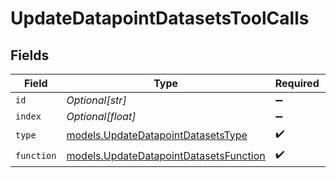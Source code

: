 # UpdateDatapointDatasetsToolCalls


## Fields

| Field                                                                                  | Type                                                                                   | Required                                                                               | Description                                                                            |
| -------------------------------------------------------------------------------------- | -------------------------------------------------------------------------------------- | -------------------------------------------------------------------------------------- | -------------------------------------------------------------------------------------- |
| `id`                                                                                   | *Optional[str]*                                                                        | :heavy_minus_sign:                                                                     | N/A                                                                                    |
| `index`                                                                                | *Optional[float]*                                                                      | :heavy_minus_sign:                                                                     | N/A                                                                                    |
| `type`                                                                                 | [models.UpdateDatapointDatasetsType](../models/updatedatapointdatasetstype.md)         | :heavy_check_mark:                                                                     | N/A                                                                                    |
| `function`                                                                             | [models.UpdateDatapointDatasetsFunction](../models/updatedatapointdatasetsfunction.md) | :heavy_check_mark:                                                                     | N/A                                                                                    |
